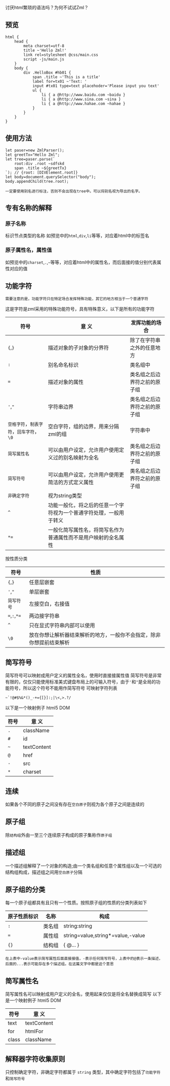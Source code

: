 讨厌html繁琐的语法吗？为何不试试Zml？

## 预览
```zml
html {
    head {
        meta charset=utf-8
        title ~'Hello Zml!'
        link rel=stylesheet @css/main.css
        script -js/main.js
    }
    body {
        div .HelloBox #hb01 {
            span .title ~'This is a title'
            label for=tx01 ~'Text: '
            input #tx01 type=text placehoder='Please input you text'
            ul {
                li { a @http://www.baidu.com ~baidu }
                li { a @http://www.sina.com ~sina }
                li { a @http://www.hahae.com ~hahae }
            }
        }
    }
}
```

## 使用方法
```
let paser=new ZmlParser();
let greetTx="Hello Zml";
let tree=paser.parse(`
    root:div .root ~sdfskd
    span .title ~${greetTx}
`); // {root: [DIVElement.root]}
let body=document.querySelector("body");
body.appendChild(tree.root);
```

    一定要使用别名进行标注，否则不会出现在tree中。可以将别名视为导出的名字。

## 专有名称的解释
### 原子名称
标识节点类型的名称
如预览中的`html`,`div`,`li`等等，对应着html中的标签名
### 原子属性名，属性值
如预览中的`charset`,`.`,`~`等等，对应着html中的属性名，而后面接的值分别代表属性对应的值

## 功能字符

    需要注意的是，功能字符只在特定场合发挥特殊功能，其它的地方相当于一个普通字符

这是字符是zml采用的特殊功能符号，具有特殊意义，以下是所有的功能字符

| 符号 | 意 义| 发挥功能的场合 |
|---|---|---|
| `{`,`}` | 描述对象的子对象的分界符 | 除了在字符串之外的任意地方 |
| `:` | 别名命名标识 | 类名组中 |
| `=` | 描述对象的属性 | 类名组之后边界符之前的原子组 |
| `'`,`"` | 字符串边界 | 类名组之后边界符之前的原子组 |
| `空格字符`，`制表字符`，`回车字符`，`\0` | 空白字符，组的边界，用来分隔zml的组 | 字符串中 |
| `简写属性名` | 可以由用户设定，允许用户使用定义过的别名映射为全名 | 类名组之后边界符之前的原子组 |
| `简写符号` | 可以由用户设定，允许用户使用更简洁的方式定义属性 | 类名组之后边界符之前的原子组 |
| `非确定字符` | 视为string类型 | |
| `^` | 功能一般化，将之后的任意一个字符视为一个普通字符处理，一般用于转义 | |
| `*=` | 一般化简写属性名，将简写名作为普通属性而不是用户映射的全名属性 | |

按性质分类

| 符号 | 性质 |
| --- | --- |
| `{`,`}` | 任意层嵌套 |
| `'`,`"` | 单层嵌套 |
| `简写符号` | 左接空白，右接值 |
| `=`,`:`,`*=` | 两边接字符串 |
| `^` | 只在显式字符串内部可以使用 |
| `\0` | 放在你想让解析器结束解析的地方，一般你不会指定，除非你想提前结束解析 |

## 简写符号
简写符号可以映射成用户定义的属性全名，使用时直接接属性值
简写符号是非常有限的，仅仅只能使用标准美式键盘布局上的可输入符号，由于`'`和`"`是全局的功能符号，所以这个符号不能用作简写符号
可映射字符列表

    ~`!@#$%&*()_-+={[}]:;|\<,>.?/

以下是一个映射例子
html5 DOM

| 符号 | 意 义|
| --- | --- |
| `.` | className |
| `#` | id |
| `~` | textContent |
| `@` | href |
| `-` | src |
| `*` | charset |

## 连续
如果各个不同的原子之间没有存在`空白原子`则视为各个原子之间是连续的

## 原子组
除`结构组`外由一至三个连续原子构成的原子集称作`原子组`

## 描述组
一个描述组解释了一个对象的构造;由一个类名组和任意个属性组以及一个可选的结构组构成，描述组之间用`空白原子`分隔

## 原子组的分类
每一个原子组都具有且只有一个性质。按照原子组的性质的分类列表如下

| 原子性质标识 | 名称 | 构成 |
| --- | --- | --- |
| `:` | 类名组 | string:string |
| `=` | 属性组 | string=value,string*=value,-value |
| `{}` | 结构组 | { @... } |


    在上表中-value表示简写属性后面直接接值，-表示任何简写符号，上表中的@表示一条描述，后面的...表示可能存在多个描述组。在这篇文字中都是这个意思

## 简写属性名
简写属性名可以映射成用户定义的全名，使用起来仅仅是将全名替换成简写
以下是一个映射例子
html5 DOM

| 符号 | 意 义|
| --- | --- |
| text | textContent |
| for | htmlFor |
| class | className |

## 解释器字符收集原则
只控制确定字符，非确定字符都属于 `string` 类型，其中确定字符包括了`功能字符`和`简写符号`

